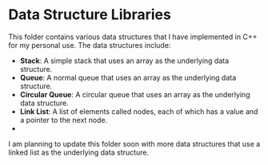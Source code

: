 # Data Structure Libraries

This folder contains various data structures that I have implemented in C++ for my personal use. The data structures include:

- **Stack**: A simple stack that uses an array as the underlying data structure.
- **Queue**: A normal queue that uses an array as the underlying data structure.
- **Circular Queue**: A circular queue that uses an array as the underlying data structure.
- **Link List**: A list of elements called nodes, each of which has a value and a pointer to the next node.
-  
I am planning to update this folder soon with more data structures that use a linked list as the underlying data structure.
